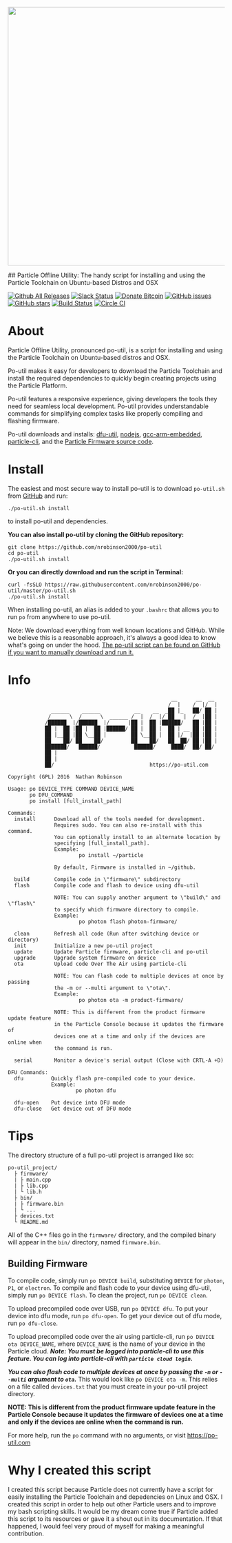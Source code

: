 <p align="center" >
<img src="https://raw.githubusercontent.com/nrobinson2000/po-util/po-util.com/logos/po-util-updated.png" width="600px">
</p>
## Particle Offline Utility: The handy script for installing and using the Particle Toolchain on Ubuntu-based Distros and OSX

[![Github All Releases](https://img.shields.io/github/downloads/nrobinson2000/po-util/total.svg?maxAge=2592000)](http://po-util.com)
[![Slack Status](https://nrobinson2000.herokuapp.com/badge.svg)](https://nrobinson2000.herokuapp.com/)
[![Donate Bitcoin](https://img.shields.io/badge/donate-bitcoin-orange.svg)](https://nrobinson2000.github.io/donate-bitcoin)
[![GitHub issues](https://img.shields.io/github/issues/nrobinson2000/po-util.svg)](https://github.com/nrobinson2000/po-util/issues)
[![GitHub stars](https://img.shields.io/github/stars/nrobinson2000/po-util.svg)](https://github.com/nrobinson2000/po-util/stargazers)
[![Build Status](https://travis-ci.org/nrobinson2000/po-util.svg?branch=master)](https://travis-ci.org/nrobinson2000/po-util) [![Circle CI](https://circleci.com/gh/nrobinson2000/po-util.svg?style=svg)](https://circleci.com/gh/nrobinson2000/po-util)

# About

Particle Offline Utility, pronounced po-util, is a script for installing and using the Particle Toolchain on Ubuntu-based distros and OSX.

Po-util makes it easy for developers to download the Particle Toolchain and install the required dependencies to quickly begin creating projects using the Particle Platform.

Po-util features a responsive experience, giving developers the tools they need for seamless local development. Po-util provides understandable commands for simplifying complex tasks like properly compiling and flashing firmware.

Po-util downloads and installs: [dfu-util](http://dfu-util.sourceforge.net/), [nodejs](https://nodejs.org/en/), [gcc-arm-embedded](https://launchpad.net/gcc-arm-embedded), [particle-cli](https://github.com/spark/particle-cli), and the [Particle Firmware source code](https://github.com/spark/firmware).

# Install
The easiest and most secure way to install po-util is to download `po-util.sh` from [GitHub](https://raw.githubusercontent.com/nrobinson2000/po-util/master/po-util.sh) and run:
```
./po-util.sh install
```
to install po-util and dependencies.

**You can also install po-util by cloning the GitHub repository:**
```
git clone https://github.com/nrobinson2000/po-util
cd po-util
./po-util.sh install
```
**Or you can directly download and run the script in Terminal:**
```
curl -fsSLO https://raw.githubusercontent.com/nrobinson2000/po-util/master/po-util.sh
./po-util.sh install
```
When installing po-util, an alias is added to your `.bashrc` that allows you to run `po` from anywhere to use po-util. 

Note: We download everything from well known locations and GitHub.  While we believe this is a reasonable approach, it's always a good idea to know what's going on under the hood.  [The po-util script can be found on GitHub if you want to manually download and run it.](https://github.com/nrobinson2000/po-util/blob/master/po-util.sh)

# Info
```
                                                     __      __  __
                                                    /  |    /  |/  |
              ______    ______           __    __  _██ |_   ██/ ██ |
             /      \  /      \  ______ /  |  /  |/ ██   |  /  |██ |
            /██████  |/██████  |/      |██ |  ██ |██████/   ██ |██ |
            ██ |  ██ |██ |  ██ |██████/ ██ |  ██ |  ██ | __ ██ |██ |
            ██ |__██ |██ \__██ |        ██ \__██ |  ██ |/  |██ |██ |
            ██    ██/ ██    ██/         ██    ██/   ██  ██/ ██ |██ |
            ███████/   ██████/           ██████/     ████/  ██/ ██/
            ██ |
            ██ |
            ██/                               https://po-util.com

Copyright (GPL) 2016  Nathan Robinson

Usage: po DEVICE_TYPE COMMAND DEVICE_NAME
       po DFU_COMMAND
       po install [full_install_path]

Commands:
  install      Download all of the tools needed for development.
               Requires sudo. You can also re-install with this command.
               You can optionally install to an alternate location by
               specifying [full_install_path].
               Example:
                       po install ~/particle

               By default, Firmware is installed in ~/github.

  build        Compile code in \"firmware\" subdirectory
  flash        Compile code and flash to device using dfu-util

               NOTE: You can supply another argument to \"build\" and \"flash\"
               to specify which firmware directory to compile.
               Example:
                       po photon flash photon-firmware/

  clean        Refresh all code (Run after switching device or directory)
  init         Initialize a new po-util project
  update       Update Particle firmware, particle-cli and po-util
  upgrade      Upgrade system firmware on device
  ota          Upload code Over The Air using particle-cli

               NOTE: You can flash code to multiple devices at once by passing
               the -m or --multi argument to \"ota\".
               Example:
                       po photon ota -m product-firmware/

               NOTE: This is different from the product firmware update feature
               in the Particle Console because it updates the firmware of
               devices one at a time and only if the devices are online when
               the command is run.

  serial       Monitor a device's serial output (Close with CRTL-A +D)

DFU Commands:
  dfu         Quickly flash pre-compiled code to your device.
              Example:
                      po photon dfu

  dfu-open    Put device into DFU mode
  dfu-close   Get device out of DFU mode
```

# Tips

The directory structure of a full po-util project is arranged like so:

```
po-util_project/
  ├ firmware/
  | ├ main.cpp
  | ├ lib.cpp
  | └ lib.h
  ├ bin/
  | ├ firmware.bin
  | └ ...
  ├ devices.txt
  └ README.md
```

All of the C++ files go in the `firmware/` directory, and the compiled binary
will appear in the `bin/` directory, named `firmware.bin`.

## Building Firmware
To compile code, simply run `po DEVICE build`, substituting `DEVICE` for
`photon`, `P1`, or `electron`. To compile and flash code to your device using dfu-util, simply run `po DEVICE flash`. To clean the project, run `po DEVICE clean`.

To upload precompiled code over USB, run `po DEVICE dfu`. To put your device into dfu mode, run `po dfu-open`. To get your device out of dfu mode, run `po dfu-close`.

To upload precompiled code over the air using particle-cli,
run `po DEVICE ota DEVICE_NAME`, where `DEVICE_NAME` is the name of your device
in the Particle cloud.  ***Note: You must be logged into particle-cli to use this
feature. You can log into particle-cli with `particle cloud login`.***

***You can also flash code to multiple devices at once by passing the `-m` or
`--multi` argument to `ota`.***  This would look like `po DEVICE ota -m`.
This relies on a file called `devices.txt` that you must create in your po-util
project directory.

**NOTE: This is different from the product firmware update feature in the Particle Console because it updates the firmware of devices one at a time and only if the devices are online when the command is run.**

For more help, run the `po` command with no arguments,
or visit https://po-util.com

# Why I created this script

I created this script because Particle does not currently have a script for easily installing the Particle Toolchain and depedencies on Linux and OSX. I created this script in order to help out other Particle users and to improve my bash scripting skills. It would be my dream come true if Particle added this script to its resources or gave it a shout out in its documentation. If that happened, I would feel very proud of myself for making a meaningful contribution.
